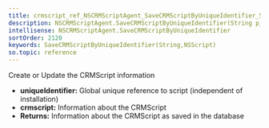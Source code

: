 ```yaml
---
title: crmscript_ref_NSCRMScriptAgent_SaveCRMScriptByUniqueIdentifier_String_p_0_NSScript_p_1
description: NSCRMScriptAgent.SaveCRMScriptByUniqueIdentifier(String p_0, NSScript p_1)
intellisense: NSCRMScriptAgent.SaveCRMScriptByUniqueIdentifier
sortOrder: 2120
keywords: SaveCRMScriptByUniqueIdentifier(String,NSScript)
so.topic: reference
---
```



Create or Update the CRMScript information



* **uniqueIdentifier:** Global unique reference to script (independent of installation)
* **crmscript:** Information about the CRMScript
* **Returns:** Information about the CRMScript as saved in the database


